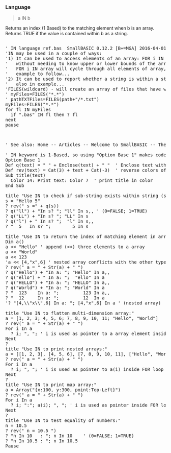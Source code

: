 ### Language

> a IN b

Returns an index (1 Based) to the matching element when b is an array. Returns TRUE if the value is contained within b as a string.

<pre>

' IN language ref.bas  SmallBASIC 0.12.2 [B+=MGA] 2016-04-01
'IN may be used in a couple of ways:
'1) It can be used to access elements of an array: FOR i IN array 
'   without needing to know upper or lower bounds of the array
'   FOR i IN array will cycle through all elements of array, i is variable for element
'   example to follow...
'2) It can be used to report whether a string is within a string
'   also in example...
'FILES(wildcard) - will create an array of files that have wildcard pattern
' myFiles=FILES("*.*")
' pathTXTFiles=FILES(path+"/*.txt")
myFiles=FILES("*.*")
for fl IN myFiles
  if ".bas" IN fl then ? fl
next
pause

</pre>

<pre>

' See also: Home -- Articles -- Welcome to SmallBASIC -- The operator IN

' IN keyword is 1-Based, so using "Option Base 1" makes code more consistent:
Option Base 1
Def q(text) = " " + Enclose(text) + " "  ' Enclose text with quotation marks, ""
Def rev(text) = Cat(3) + text + Cat(-3)  ' reverse colors of text
Sub title(text)
  Color 14: Print text: Color 7  ' print title in color
End Sub

title "Use IN to check if sub-string exists within string (see also INSTR):"
s = "Hello 5"
? rev(" s =" + q(s))
? q("ll") + "In s? "; "ll" In s,, ' (0=FALSE; 1=TRUE)
? q("LL") + "In s? "; "LL" In s
? q("l") + " In s? ";  "l" In s,,
? "  5   In s? ";        5 In s

title "Use IN to return the index of matching element in array (1-Based):"
Dim a()
a << "Hello" ' append (<<) three elements to a array
a << "World"
a << 123
'a << [4,"x",6] ' nested array conflicts with the other types.
? rev(" a = " + Str(a) + " ")
? q("Hello") + "In a: "; "Hello" In a,,
? q("ello") + " In a: ";  "ello" In a
? q("HELLO") + "In a: "; "HELLO" In a,,
? q("World") + "In a: "; "World" In a
? "  123    In a: ";         123 In a,,
? "  12     In a: ";         12  In a
'? "[4,\\"x\\",6] In a: "; [4,"x",6] In a ' (nested array)

title "Use IN to flatten multi-dimension array:"
a = [1, 2, 3; 4, 5, 6; 7, 8, 9, 10, 11; "Hello", "World"]
? rev(" a = " + Str(a) + " ")
For i In a
  ? i; ", "; ' i is used as pointer to a array element inside FOR loop
Next
?
title "Use IN to print nested arrays:"
a = [[1, 2, 3], [4, 5, 6], [7, 8, 9, 10, 11], ["Hello", "World"]]
? rev(" a = " + Str(a) + " ")
For i In a
  ? i; ", "; ' i is used as pointer to a(i) inside FOR loop
Next
?
title "Use IN to print map array:"
a = Array("{x:100, y:300, point:Top-Left}")
? rev(" a = " + Str(a) + " ")
For i In a
  ? i; ":"; a(i); ", "; ' i is used as pointer inside FOR loop
Next
?
title "Use IN to test equality of numbers:"
n = 10.5
? rev(" n = 10.5 ")
? "n In 10   : "; n In 10    ' (0=FALSE; 1=TRUE)
? "n In 10.5 : "; n In 10.5
Pause

</pre>

